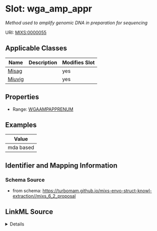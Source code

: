 # Slot: wga_amp_appr


_Method used to amplify genomic DNA in preparation for sequencing_



URI: [MIXS:0000055](https://w3id.org/mixs/0000055)



<!-- no inheritance hierarchy -->




## Applicable Classes

| Name | Description | Modifies Slot |
| --- | --- | --- |
[Misag](Misag.md) |  |  yes  |
[Miuvig](Miuvig.md) |  |  yes  |







## Properties

* Range: [WGAAMPAPPRENUM](WGAAMPAPPRENUM.md)






## Examples

| Value |
| --- |
| mda based |

## Identifier and Mapping Information







### Schema Source


* from schema: https://turbomam.github.io/mixs-envo-struct-knowl-extraction//mixs_6_2_proposal




## LinkML Source

<details>
```yaml
name: wga_amp_appr
description: Method used to amplify genomic DNA in preparation for sequencing
title: WGA amplification approach
examples:
- value: mda based
in_subset:
- sequencing
from_schema: https://turbomam.github.io/mixs-envo-struct-knowl-extraction//mixs_6_2_proposal
rank: 1000
slot_uri: MIXS:0000055
multivalued: false
alias: wga_amp_appr
domain_of:
- Misag
- Miuvig
range: WGA_AMP_APPR_ENUM

```
</details>